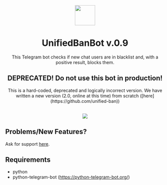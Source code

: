<div align="center">
  <img src="https://i.imgur.com/zD9Q9sk.png" width="64">
  <h1 align="center">UnifiedBanBot v.0.9</h1>
  <p align="center">This Telegram bot checks if new chat users are in blacklist and, with a positive result, blocks them.</p>
  <h2>DEPRECATED! Do not use this bot in production!</h2>
  <p align="center">This is a hard-coded, deprecated and logically incorrect version. We have written a new version (2.0, online at this time) from scratch ([here](https://github.com/unified-ban))</p>
</div>
<br/>

<div align="center">
   <a href="https://gitlab.com/brombinmirko/Telegram_UnifiedBanBot/blob/master/LICENSE">
    <img src="https://img.shields.io/badge/License-MPL--2.0-blue.svg">
   </a>
</div>

## Problems/New Features?
Ask for support [here](https://gitlab.com/brombinmirko/Telegram_UnifiedBanBot/issues).

## Requirements
- python
- python-telegram-bot (https://python-telegram-bot.org/)
